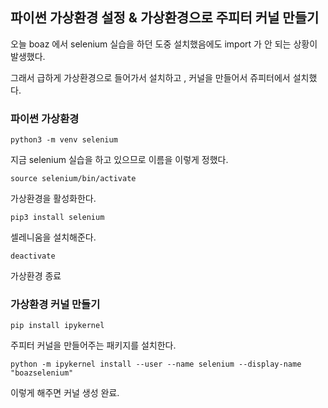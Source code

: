 ## 파이썬 가상환경 설정 & 가상환경으로 주피터 커널 만들기

 오늘 boaz 에서 selenium 실습을 하던 도중 설치했음에도 import 가  안 되는 상황이 발생했다.

그래서 급하게 가상환경으로 들어가서 설치하고 , 커널을 만들어서 쥬피터에서 설치했다.



### 파이썬 가상환경

`python3 -m venv selenium `

지금 selenium 실습을 하고 있으므로 이름을 이렇게 정했다.

`source selenium/bin/activate `

가상환경을 활성화한다.

`pip3 install selenium `

셀레니움을 설치해준다.

`deactivate`

가상환경 종료



### 가상환경 커널 만들기

`pip install ipykernel `

주피터 커널을 만들어주는 패키지를 설치한다.



`python -m ipykernel install --user --name selenium --display-name "boazselenium" `

이렇게 해주면 커널 생성 완료.

